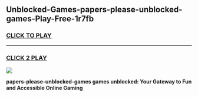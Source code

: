 
## Unblocked-Games-papers-please-unblocked-games-Play-Free-1r7fb
<h3>
<a href="https://premium76.site?title=papers-please-unblocked-games&ref=20A">CLICK TO PLAY</a></h3>
<hr>

<h3>
<a href="https://premium76.site?title=papers-please-unblocked-games&ref=20A">CLICK 2 PLAY</a>
  
</h3>

<a href="https://premium76.site?title=papers-please-unblocked-games&ref=20A"><img src="https://clearcache.store/games.png"></a>


**papers-please-unblocked-games games unblocked: Your Gateway to Fun and Accessible Online Gaming**
